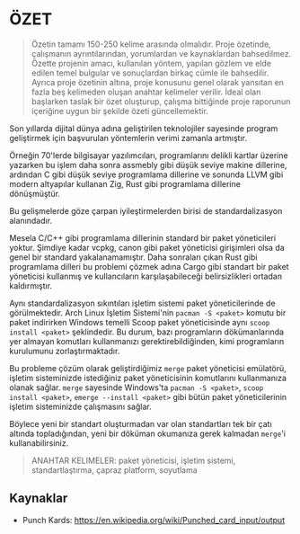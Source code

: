 # ÖZET

> Özetin tamamı 150-250 kelime arasında olmalıdır. Proje özetinde, çalışmanın ayrıntılarından, yorumlardan ve
> kaynaklardan bahsedilmez. Özette projenin amacı, kullanılan yöntem, yapılan gözlem ve elde edilen temel bulgular ve
> sonuçlardan birkaç cümle ile bahsedilir. Ayrıca proje özetinin altına, proje konusunu genel olarak yansıtan en fazla
> beş
> kelimeden oluşan anahtar kelimeler verilir. İdeal olan başlarken taslak bir özet oluşturup, çalışma bittiğinde proje
> raporunun içeriğine uygun bir şekilde özeti güncellemektir.

Son yıllarda dijital dünya adına geliştirilen teknolojiler sayesinde program geliştirmek için başvurulan yöntemlerin verimi zamanla artmıştır.

Örneğin 70'lerde bilgisayar yazılımcıları, programlarını delikli kartlar üzerine yazarken bu işlem daha sonra assmebly gibi düşük seviye makine dillerine,
ardından C gibi düşük seviye programlama dillerine ve sonunda LLVM gibi modern altyapılar kullanan Zig, Rust gibi programlama dillerine dönüşmüştür.

Bu gelişmelerde göze çarpan iyileştirmelerden birisi de standardalizasyon alanındadır.

Mesela C/C++ gibi programlama dillerinin standard bir paket yöneticileri yoktur. Şimdiye kadar vcpkg, canon gibi paket yöneticisi girişimleri olsa da
genel bir standard yakalanamamıştır. Daha sonraları çıkan Rust gibi programlama dilleri bu problemi çözmek adına Cargo gibi standart bir paket yöneticisi kullanmış ve kullancıların
karşılaşabileceği belirsizlikleri ortadan kaldırmıştır.

Aynı standardalizasyon sıkıntıları işletim sistemi paket yöneticilerinde de görülmektedir. Arch Linux İşletim Sistemi'nin `pacman -S <paket>` komutu bir paket indirirken
Windows temelli Scoop paket yöneticisinde aynı `scoop install <paket>` şeklindedir. Bu durum, bazı programların dökümanlarında yer almayan komutları kullanmanızı gerektirebildiğinden,
kimi programların kurulumunu zorlaştırmaktadır.

Bu probleme çözüm olarak geliştirdiğimiz `merge` paket yöneticisi emülatörü, işletim sisteminizde istediğiniz paket yöneticisinin komutlarını kullanmanıza olanak sağlar.
`merge` sayesinde Windows'ta `pacman -S <paket>`, `scoop install <paket>`, `emerge --install <paket>` gibi bütün paket yöneticilerinin işletim sisteminizde çalışmasını sağlar.

Böylece yeni bir standart oluşturmadan var olan standartları tek bir çatı altında topladığından, yeni bir döküman okumanıza gerek kalmadan `merge`'i kullanabilirsiniz.

> ANAHTAR KELIMELER: paket yöneticisi, işletim sistemi, standartlaştırma, çapraz platform, soyutlama

## Kaynaklar

- Punch Kards: https://en.wikipedia.org/wiki/Punched_card_input/output

<!--
GPacR kayıt sisteminin yeni geliştirilen paketlere adapte olmasını kolaylaştırmak ve paket kayıt sistemini
güncellemek için bir otomasyon sistemi geliştirdik. Bu sistem, paketleri agresif bir elemeden geçiren yüksek
performanslı
bir algoritma kullanır. Bu algoritma sayesinde belirli aralıklarla güncellenen GPacR etkin ve tasarruflu bir biçimde
güncel tutulmuş olur.

Paket kayıt sistemi otomasyonu, bulut temelli CI/CD/CT (Continious Integration, Continious Delivery, Continious Testing)
entegrasyonlarıyla
son teknoloji program geliştirme standartları ve bakım protokollerini destekler nitelikte tasarlanmıştır.
-->
